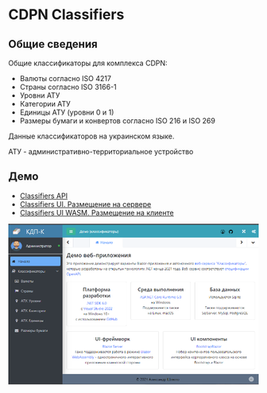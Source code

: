 # CDPN Classifiers

## Общие сведения 

Общие классификаторы для комплекса CDPN:

- Валюты согласно ISO 4217
- Страны согласно ISO 3166-1
- Уровни АТУ
- Категории АТУ
- Единицы АТУ (уровни 0 и 1)
- Размеры бумаги и конвертов согласно ISO 216 и ISO 269

Данные классификаторов на украинском языке.

АТУ - административно-территориальное устройство

## Демо

- [Classifiers API](https://classifiers-api.infdev.com.ua/swagger/)
- [Classifiers UI. Размещение на сервере](https://classifiers-ui.infdev.com.ua/)
- [Classifiers UI WASM. Размещение на клиенте](https://classifiers-ui-wasm.infdev.com.ua/)

![КДП-К](./assets/images/cdpn-c.png)